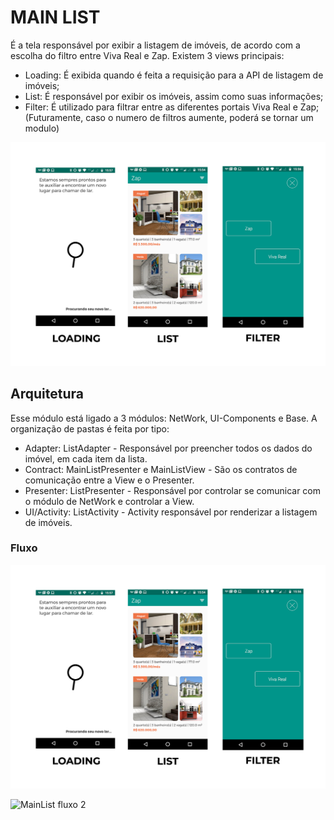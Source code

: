 # MAIN LIST

É a tela responsável por exibir a listagem de imóveis, de acordo com a escolha do filtro entre Viva Real e Zap.
Existem 3 views principais:

- Loading: É exibida quando é feita a requisição para a API de listagem de imóveis;
- List: É responsável por exibir os imóveis, assim como suas informações;
- Filter: É utilizado para filtrar entre as diferentes portais Viva Real e Zap; (Futuramente, caso o numero de filtros aumente, poderá se tornar um modulo) 

![MainList views](../../imgs/mainlist.png?raw=true) 

## Arquitetura 

Esse módulo está ligado a 3 módulos: NetWork, UI-Components e Base.
A organização de pastas é feita por tipo:

- Adapter: ListAdapter - Responsável por preencher todos os dados do imóvel, em cada item da lista. 
- Contract: MainListPresenter e MainListView - São os contratos de comunicação entre a View e o Presenter.
- Presenter: ListPresenter - Responsável por controlar se comunicar com o módulo de NetWork e controlar a View.
- UI/Activity: ListActivity - Activity responsável por renderizar a listagem de imóveis. 


### Fluxo

![MainList fluxo](../../imgs/mainlist.png?raw=true) 

![MainList fluxo 2](../../imgs/mainlist2.png?raw=true) 
 